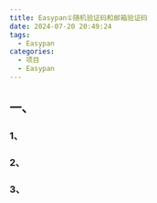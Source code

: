 ```yaml
---
title: Easypan①随机验证码和邮箱验证码
date: 2024-07-20 20:49:24
tags:
  - Easypan
categories:
  - 项目
  - Easypan
---
```


## 一、

### 1、

### 2、

### 3、
